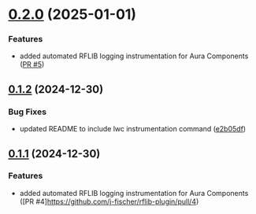 # [0.2.0](https://github.com/j-fischer/rflib-plugin/releases/tag/0.2.0) (2025-01-01)


### Features

* added automated RFLIB logging instrumentation for Aura Components ([PR #5](https://github.com/j-fischer/rflib-plugin/pull/5))



## [0.1.2](https://github.com/j-fischer/rflib-plugin/releases/tag/0.1.2) (2024-12-30)


### Bug Fixes

* updated README to include lwc instrumentation command ([e2b05df](https://github.com/j-fischer/rflib-plugin/commit/e2b05df416a51edbec9312df2d2938e377b0c173))



## [0.1.1](https://github.com/j-fischer/rflib-plugin/releases/tag/0.1.1) (2024-12-30)

### Features

* added automated RFLIB logging instrumentation for Aura Components ([PR #4]https://github.com/j-fischer/rflib-plugin/pull/4)



